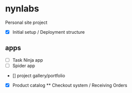 # nynlabs
Personal site project

- [x] Initial setup / Deployment structure
## apps
- [ ] Task Ninja app
- [ ] Spider app
- [] project gallery/portfolio


- [x] Product catalog
** Checkout system / Receiving Orders

